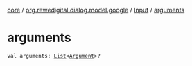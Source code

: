 [core](../../index.md) / [org.rewedigital.dialog.model.google](../index.md) / [Input](index.md) / [arguments](./arguments.md)

# arguments

`val arguments: `[`List`](https://kotlinlang.org/api/latest/jvm/stdlib/kotlin.collections/-list/index.html)`<`[`Argument`](-argument/index.md)`>?`